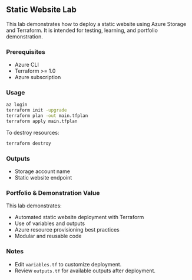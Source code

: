 ## Static Website Lab

This lab demonstrates how to deploy a static website using Azure Storage and Terraform. It is intended for testing, learning, and portfolio demonstration.

### Prerequisites
- Azure CLI
- Terraform >= 1.0
- Azure subscription

### Usage
```sh
az login
terraform init -upgrade
terraform plan -out main.tfplan
terraform apply main.tfplan
```

To destroy resources:
```sh
terraform destroy
```

### Outputs
- Storage account name
- Static website endpoint

### Portfolio & Demonstration Value
This lab demonstrates:
- Automated static website deployment with Terraform
- Use of variables and outputs
- Azure resource provisioning best practices
- Modular and reusable code

### Notes
- Edit `variables.tf` to customize deployment.
- Review `outputs.tf` for available outputs after deployment.
